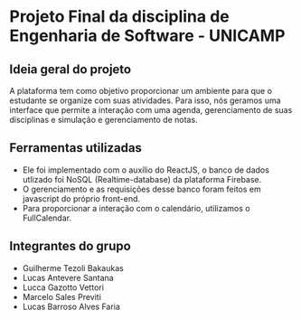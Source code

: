 # Projeto Final da disciplina de Engenharia de Software - UNICAMP

## Ideia geral do projeto

A plataforma tem como objetivo proporcionar um ambiente para que o estudante se organize com suas atividades.
Para isso, nós geramos uma interface que permite a interação com uma agenda, gerenciamento de suas disciplinas e simulação e gerenciamento de notas.

## Ferramentas utilizadas
 
   - Ele foi implementado com o auxílio do ReactJS, o banco de dados utlizado foi NoSQL (Realtime-database) da plataforma Firebase.
   - O gerenciamento e as requisições desse banco foram feitos em javascript do próprio front-end.
   - Para proporcionar a interação com o calendário, utilizamos o FullCalendar.
 
 
## Integrantes do grupo

  - Guilherme Tezoli Bakaukas
  - Lucas Antevere Santana
  - Lucca Gazotto Vettori
  - Marcelo Sales Previti
  - Lucas Barroso Alves Faria

